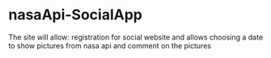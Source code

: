 # nasaApi-SocialApp
The site will allow: registration for social website and allows choosing a date to show pictures from nasa api and comment on the pictures
